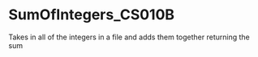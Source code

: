 # SumOfIntegers_CS010B
Takes in all of the integers in a file and adds them together returning the sum
